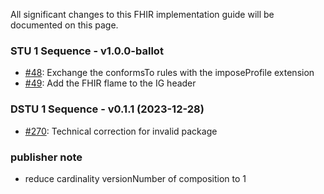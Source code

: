 <!-- markdownlint-disable MD041 -->

All significant changes to this FHIR implementation guide will be documented on this page.

### STU 1 Sequence - v1.0.0-ballot

* [#48](https://github.com/hl7ch/ch-lab-report/issues/48): Exchange the conformsTo rules with the imposeProfile extension
* [#49](https://github.com/hl7ch/ch-lab-report/issues/49): Add the FHIR flame to the IG header

### DSTU 1 Sequence - v0.1.1 (2023-12-28)

* [#270](https://github.com/hl7ch/ch-core/issues/270): Technical correction for invalid package

### publisher note

* reduce cardinality versionNumber of composition to 1
